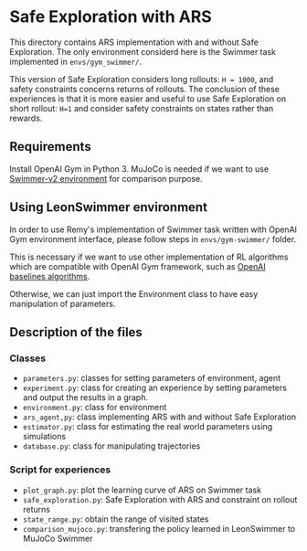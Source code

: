 # Safe Exploration with ARS

This directory contains ARS implementation with and without Safe Exploration. The only environment considerd here 
is the Swimmer task implemented in `envs/gym_swimmer/`.

This version of Safe Exploration considers long rollouts: `H = 1000`, and safety constraints concerns returns of rollouts.
The conclusion of these experiences is that it is more easier and useful to use Safe Exploration on short rollout: `H=1` 
and consider safety constraints on states rather than rewards.

## Requirements
Install OpenAI Gym in Python 3. MuJoCo is needed if we want to use [Swimmer-v2 environment](https://gym.openai.com/envs/Swimmer-v2/) for comparison purpose.

## Using LeonSwimmer environment
In order to use Remy's implementation of Swimmer task written with OpenAI Gym environment interface, please follow steps in `envs/gym-swimmer/` folder.

This is necessary if we want to use other implementation of RL algorithms which are compatible with OpenAI Gym framework, such as [OpenAI baselines algorithms](https://github.com/openai/baselines).

Otherwise, we can just import the Environment class to have easy manipulation of parameters.

## Description of the files

### Classes
* `parameters.py`: classes for setting parameters of environment, agent
* `experiment.py`: class for creating an experience by setting parameters and output the results in a graph.
* `environment.py`: class for environment
* `ars_agent,py`: class implementing ARS with and without Safe Exploration
* `estimator.py`: class for estimating the real world parameters using simulations
* `database.py`: class for manipulating trajectories

### Script for experiences
* `plot_graph.py`: plot the learning curve of ARS on Swimmer task
* `safe_exploration.py`: Safe Exploration with ARS and constraint on rollout returns
* `state_range.py`: obtain the range of visited states
* `comparison_mujoco.py`: transfering the policy learned in LeonSwimmer to MuJoCo Swimmer
